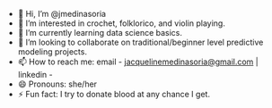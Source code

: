 - 👋 Hi, I’m @jmedinasoria
- 👀 I’m interested in crochet, folklorico, and violin playing.
- 🌱 I’m currently learning data science basics.
- 💞️ I’m looking to collaborate on traditional/beginner level predictive modeling projects.
- 📫 How to reach me: email - jacquelinemedinasoria@gmail.com | linkedin - 
- 😄 Pronouns: she/her
- ⚡ Fun fact: I try to donate blood at any chance I get.

<!---
jmedinasoria/jmedinasoria is a ✨ special ✨ repository because its `README.md` (this file) appears on your GitHub profile.
You can click the Preview link to take a look at your changes.
--->

